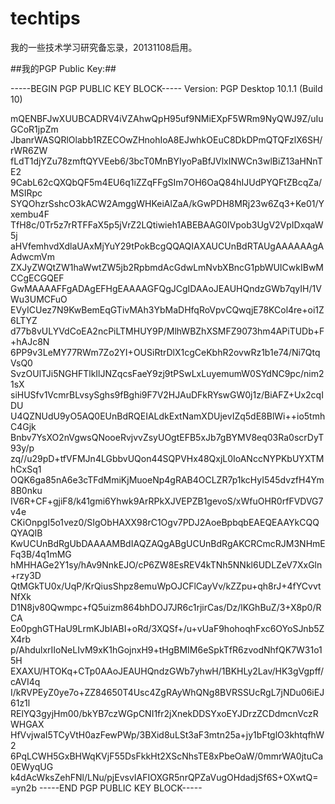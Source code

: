techtips
========

我的一些技术学习研究备忘录，20131108启用。

##我的PGP Public Key:##

-----BEGIN PGP PUBLIC KEY BLOCK-----
Version: PGP Desktop 10.1.1 (Build 10)

mQENBFJwXUUBCADRV4iVZAhwQpH95uf9NMiEXpF5WRm9NyQWJ9Z/uIuGCoR1jpZm
JbanrWASQRlOlabb1RZECOwZHnohIoA8EJwhkOEuC8DkDPmQTQFzlX6SH/rWR6ZW
fLdT1djYZu78zmftQYVEeb6/3bcT0MnBYIyoPaBfJVlxINWCn3wlBiZ13aHNnTE2
9CabL62cQXQbQF5m4EU6q1iZZqFFgSIm7OH6OaQ84hIJUdPYQFtZBcqZa/MSIRpc
SYQOhzrSshcO3kACW2AmggWHKeiAlZaA/kGwPDH8MRj23w6Zq3+Ke01/Yxembu4F
TfH8c/0Tr5z7rRTFFaX5p5jVrZ2LQtiwieh1ABEBAAG0IVpob3UgV2VpIDxqaW5j
aHVfemhvdXdlaUAxMjYuY29tPokBcgQQAQIAXAUCUnBdRTAUgAAAAAAgAAdwcmVm
ZXJyZWQtZW1haWwtZW5jb2RpbmdAcGdwLmNvbXBncG1pbWUICwkIBwMCCgECGQEF
GwMAAAAFFgADAgEFHgEAAAAGFQgJCgIDAAoJEAUHQndzGWb7qyIH/1VWu3UMCFuO
EVyICUez7N9KwBemEqGTivMAh3YbMaDHfqRoVpvCQwqjE78KCol4re+oi1Z6LTYZ
d77b8vULYVdCoEA2ncPiLTMHUY9P/MlhWBZhXSMFZ9073hm4APiTUDb+F+hAJc8N
6PP9v3LeMY77RWm7Zo2YI+OUSiRtrDlX1cgCeKbhR2ovwRz1b1e74/Ni7QtqVsQ0
SvzOUlTJi5NGHFTlkIlJNZqcsFaeY9zj9tPSwLxLuyemumW0SYdNC9pc/nim21sX
siHUSfv1VcmrBLvsySghs9fBghi9F7V2HJAuDFkRYswGW0j1z/BiAFZ+Ux2cqIDU
U4QZNUdU9yO5AQ0EUnBdRQEIALdkExtNamXDUjevIZq5dE8BlWi++io5tmhC4Gjk
Bnbv7YsXO2nVgwsQNooeRvjvvZsyUOgtEFB5xJb7gBYMV8eq03Ra0scrDyT93y/p
zq//u29pD+tfVFMJn4LGbbvUQon44SQPVHx48QxjL0IoANccNYPKbUYXTMhCxSq1
OQK6ga85nA6e3cTFdMmiKjMuoeNp4gRAB4OCLZR7p1kcHyI545dvzfH4Ym8B0nku
IV6R+CF+gjiF8/k41gmi6Yhwk9ArRPkXJVEPZB1gevoS/xWfuOHR0rfFVDVG7v4e
CKiOnpgI5o1vez0/SIgObHAXX98rC1Ogv7PDJ2AoeBpbqbEAEQEAAYkCQQQYAQIB
KwUCUnBdRgUbDAAAAMBdIAQZAQgABgUCUnBdRgAKCRCmcRJM3NHmEFq3B/4q1mMG
hMHHAGe2Y1sy/hAv9NnkEJO/cP6ZW8EsREV4kTNh5NNkl6UDLZeV7XxGln+rzy3D
QtMGkTU0x/UqP/KrQiusShpz8emuWpOJCFlCayVv/kZZpu+qh8rJ+4fYCvvtNfXk
D1N8jv80Qwmpc+fQ5uizm864bhDOJ7JR6c1rjirCas/Dz/lKGhBuZ/3+X8p0/RCA
Eo0pghGTHaU9LrmKJbIABI+oRd/3XQSf+/u+vUaF9hohoqhFxc6OYoSJnb5ZX4rb
p/AhdulxrIIoNeLIvM9xK1hGojnxH9+tHgBMIM6eSpkTfR6zvodNhfQK7W31o15H
EXAXU/HTOKq+CTp0AAoJEAUHQndzGWb7yhwH/1BKHLy2Lav/HK3gVgpff/cAVI4q
I/kRVPEyZ0ye7o+ZZ84650T4Usc4ZgRAyWhQNg8BVRSSUcRgL7jNDu06iEJ61z1l
RElYQ3gyjHm00/bkYB7czWGpCNI1fr2jXnekDDSYxoEYJDrzZCDdmcnVczRWHGAX
HfVvjwaI5TCyVtH0azFewPWp/3BXid8uLSt3aF3mtn25a+jy1bFtglO3khtqfhW2
6PqLCWH5GxBHWqKVjF55DsFkkHt2XScNhsTE8xPbeOaW/0mmrWA0jtuCa0EWyqUG
k4dAcWksZehFNl/LNu/pjEvsvIAFIOXGR5nrQPZaVugOHdadjSf6S+OXwtQ=
=yn2b
-----END PGP PUBLIC KEY BLOCK-----